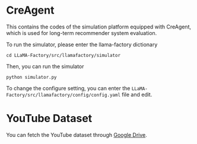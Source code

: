 # CreAgent
This contains the codes of the simulation platform  equipped with CreAgent, which is used for long-term recommender system evaluation.



To run the simulator, please enter the llama-factory dictionary

`
cd LLaMA-Factory/src/llamafactory/simulator
`

Then, you can run the simulator

`
python simulator.py
`


To change the configure setting, you can enter the `LLaMA-Factory/src/llamafactory/config/config.yaml` file and edit. 

# YouTube Dataset
You can fetch the YouTube dataset through [Google Drive](https://drive.google.com/drive/folders/1PwNygSNd-L161x-wDmiwq78E0_VwzoMh?usp=drive_link). 

